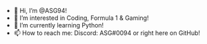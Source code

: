 - 👋 Hi, I’m @ASG94!
- 👀 I’m interested in Coding, Formula 1 & Gaming!
- 🌱 I’m currently learning Python!
- 📫 How to reach me:
    Discord: ASG#0094
    or right here on GitHub!

<!---
ASG94/ASG94 is a ✨ special ✨ repository because its `README.md` (this file) appears on your GitHub profile.
You can click the Preview link to take a look at your changes.
--->
